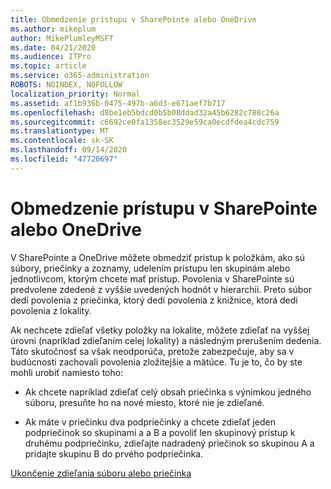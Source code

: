 ```yaml
---
title: Obmedzenie prístupu v SharePointe alebo OneDrive
ms.author: mikeplum
author: MikePlumleyMSFT
ms.date: 04/21/2020
ms.audience: ITPro
ms.topic: article
ms.service: o365-administration
ROBOTS: NOINDEX, NOFOLLOW
localization_priority: Normal
ms.assetid: af1b936b-0475-497b-a6d3-e671aef7b717
ms.openlocfilehash: d8be1eb5bdcd0b5b08ddad32a45b6282c788c26a
ms.sourcegitcommit: c6692ce0fa1358ec3529e59ca0ecdfdea4cdc759
ms.translationtype: MT
ms.contentlocale: sk-SK
ms.lasthandoff: 09/14/2020
ms.locfileid: "47720697"
---
```

# <a name="restrict-access-in-sharepoint-or-onedrive"></a>Obmedzenie prístupu v SharePointe alebo OneDrive

V SharePointe a OneDrive môžete obmedziť prístup k položkám, ako sú súbory, priečinky a zoznamy, udelením prístupu len skupinám alebo jednotlivcom, ktorým chcete mať prístup. Povolenia v SharePointe sú predvolene zdedené z vyššie uvedených hodnôt v hierarchii. Preto súbor dedí povolenia z priečinka, ktorý dedí povolenia z knižnice, ktorá dedí povolenia z lokality.
  
Ak nechcete zdieľať všetky položky na lokalite, môžete zdieľať na vyššej úrovni (napríklad zdieľaním celej lokality) a následným prerušením dedenia. Táto skutočnosť sa však neodporúča, pretože zabezpečuje, aby sa v budúcnosti zachovali povolenia zložitejšie a mätúce. Tu je to, čo by ste mohli urobiť namiesto toho:
  
- Ak chcete napríklad zdieľať celý obsah priečinka s výnimkou jedného súboru, presuňte ho na nové miesto, ktoré nie je zdieľané.
    
- Ak máte v priečinku dva podpriečinky a chcete zdieľať jeden podpriečinok so skupinami a a B a povoliť len skupinový prístup k druhému podpriečinku, zdieľajte nadradený priečinok so skupinou A a pridajte skupinu B do prvého podpriečinka.
    
[Ukončenie zdieľania súboru alebo priečinka ](https://go.microsoft.com/fwlink/?linkid=2008861)
  

